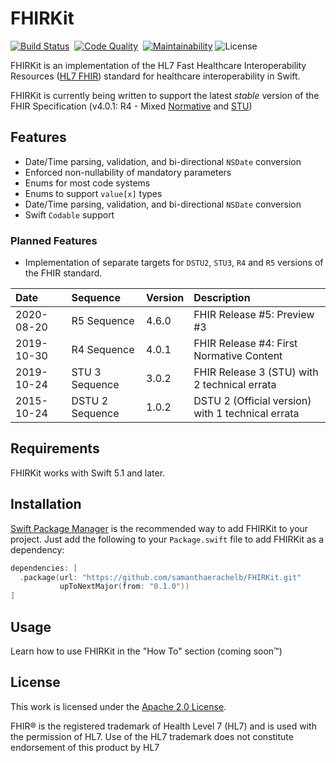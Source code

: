 # FHIRKit

[![Build Status](https://img.shields.io/circleci/build/github/samanthaerachelb/FHIRKit/main?logo=circleci&style=flat-square)](https://app.circleci.com/pipelines/github/samanthaerachelb/FHIRKit)&nbsp;
[![Code Quality](https://img.shields.io/codacy/grade/e43cbd23b1804b629d07053d2294d7fc?logo=codacy&style=flat-square)](https://app.codacy.com/gh/samanthaerachelb/FHIRKit/dashboard?branch=main)&nbsp;
[![Maintainability](https://img.shields.io/codeclimate/maintainability-percentage/samanthaerachelb/FHIRKit?logo=codeclimate&style=flat-square)](https://codeclimate.com/github/samanthaerachelb/FHIRKit)
![License](https://img.shields.io/github/license/samanthaerachelb/FHIRKit?style=flat-square)

FHIRKit is an implementation of the HL7 Fast Healthcare
Interoperability Resources ([HL7 FHIR][hl7_fhir]) standard for healthcare interoperability in Swift.

FHIRKit is currently being written to support the latest *stable* version of the
FHIR Specification (v4.0.1: R4 - Mixed [Normative][balloting] and [STU][balloting])

## Features

- Date/Time parsing, validation, and bi-directional `NSDate` conversion
- Enforced non-nullability of mandatory parameters
- Enums for most code systems
- Enums to support `value[x]` types
- Date/Time parsing, validation, and bi-directional `NSDate` conversion
- Swift `Codable` support

### Planned Features

- Implementation of separate targets for `DSTU2`, `STU3`, `R4` and `R5`
versions of the FHIR standard.

Date | Sequence | Version | Description
:--- | :------- | :------ | :----------
2020-08-20 | R5 Sequence | 4.6.0 | FHIR Release #5: Preview #3
2019-10-30 | R4 Sequence | 4.0.1 | FHIR Release #4: First Normative Content
2019-10-24 | STU 3 Sequence | 3.0.2 | FHIR Release 3 (STU) with 2 technical errata
2015-10-24 | DSTU 2 Sequence | 1.0.2 | DSTU 2 (Official version) with 1 technical errata

## Requirements

FHIRKit works with Swift 5.1 and later.

## Installation

[Swift Package Manager][spm] is the recommended way to add FHIRKit to your
project. Just add the following to your `Package.swift` file to add FHIRKit
as a dependency:

```swift
dependencies: [
  .package(url: "https://github.com/samanthaerachelb/FHIRKit.git"
           upToNextMajor(from: "0.1.0"))
]
```

## Usage

Learn how to use FHIRKit in the "How To" section (coming soon™)

## License
This work is licensed under the [Apache 2.0 License][license].

FHIR® is the registered trademark of Health Level 7 (HL7) and is used with the
permission of HL7. Use of the HL7 trademark does not constitute endorsement
of this product by HL7

[hl7_fhir]: https://hl7.org/fhir/
[spm]: https://github.com/apple/swift-package-manager
[license]: https://github.com/samanthaerachelb/FHIRKit/blob/main/license
[balloting]: https://confluence.hl7.org/display/HL7/HL7+Balloting
